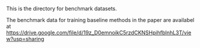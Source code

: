 This is the directory for benchmark datasets.


The benchmark data for training baseline methods in the paper are availabel at https://drive.google.com/file/d/19z_D0emnoikC5rzdCKNSHpihfblnhL3T/view?usp=sharing
